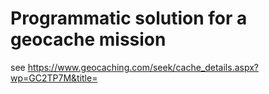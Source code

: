 # Programmatic solution for a geocache mission 

see https://www.geocaching.com/seek/cache_details.aspx?wp=GC2TP7M&title=